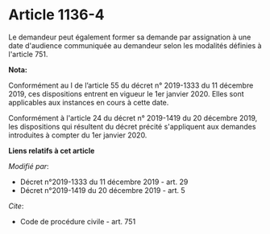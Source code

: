 # Article 1136-4

Le demandeur peut également former sa demande par assignation à une date d'audience communiquée au demandeur selon les
modalités définies à l'article 751.

**Nota:**

Conformément au I de l’article 55 du décret n° 2019-1333 du 11 décembre 2019, ces dispositions entrent en vigueur le 1er
janvier 2020. Elles sont applicables aux instances en cours à cette date.

Conformément à l'article 24 du décret n° 2019-1419 du 20 décembre 2019, les dispositions qui résultent du décret précité
s'appliquent aux demandes introduites à compter du 1er janvier 2020.

**Liens relatifs à cet article**

_Modifié par_:

  - Décret n°2019-1333 du 11 décembre 2019 - art. 29
  - Décret n°2019-1419 du 20 décembre 2019 - art. 5

_Cite_:

  - Code de procédure civile - art. 751
